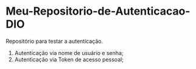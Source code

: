 # Meu-Repositorio-de-Autenticacao-DIO
Repositório para testar a autenticação.

1. Autenticação via nome de usuário e senha;
2. Autenticação via Token de acesso pessoal;
